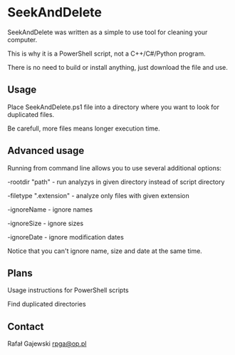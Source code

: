 # SeekAndDelete
SeekAndDelete was written as a simple to use tool for cleaning your computer.

This is why it is a PowerShell script, not a C++/C#/Python program.

There is no need to build or install anything, just download the file and use.

## Usage
Place SeekAndDelete.ps1 file into a directory where you want to look for duplicated files.

Be carefull, more files means longer execution time.

## Advanced usage
Running from command line allows you to use several additional options:

-rootdir "path"         - run analyzys in given directory instead of script directory

-filetype ".extension"  - analyze only files with given extension

-ignoreName             - ignore names

-ignoreSize             - ignore sizes

-ignoreDate             - ignore modification dates

Notice that you can't ignore name, size and date at the same time.

## Plans
Usage instructions for PowerShell scripts

Find duplicated directories

## Contact
Rafał Gajewski
rpga@op.pl
